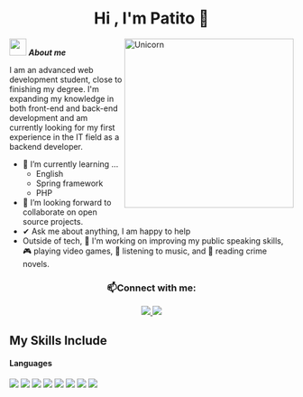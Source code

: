 <h1 align="center"><b>Hi , I'm Patito </b>👋</h1>
<!--  -->
<img align="right" width=300px alt="Unicorn" src="https://c.tenor.com/GN73MKBawZYAAAAi/busy-cute.gif" />

<img src="https://media.giphy.com/media/ObNTw8Uzwy6KQ/giphy.gif" width="30px">&nbsp;***About me***

I am an advanced web development student, close to finishing my degree. I'm expanding my knowledge in both front-end and back-end development and am currently looking for my first experience in the IT field as a backend developer.

- 🌱 I’m currently learning ...
  - English
  - Spring framework
  - PHP
- 👯 I’m looking forward to collaborate on open source projects.
- ✔ Ask me about anything, I am happy to help<br>
- Outside of tech, 💜 I'm working on improving my public speaking skills, 🎮 playing video games, 🎵 listening to music, and 📖 reading crime novels.
<h3 align="center">📫Connect with me:</h3>
<p align="center">
<!--    <a href="#">
     <img src="https://img.shields.io/badge/Portfolio-%231278ba.svg?&style=for-the-badge&logo=react&logoColor=white" />
  </a>-->
<a href="https://www.linkedin.com/in/mauricio-dominguezz/">
     <img src="https://img.shields.io/badge/LinkedIn-%231278ba.svg?&style=for-the-badge&logo=linkedin&logoColor=white" />
  </a>
<a href="mailto:mauricionahueldominguez@gmail.com?subject=Hi there">
     <img src="https://img.shields.io/badge/Gmail-1278ba.svg?&style=for-the-badge&logo=gmail&logoColor=white" />
  </a> 
</p>

## My Skills Include

<h4> Languages </h4>
<span> 
  <img src="https://img.shields.io/badge/HTML5-E34F26?style=for-the-badge&logo=html5&logoColor=white">
  <img src="https://img.shields.io/badge/CSS3-1572B6?style=for-the-badge&logo=css3&logoColor=white">
  <img src="https://img.shields.io/badge/JavaScript-F7DF1E?style=for-the-badge&logo=javascript&logoColor=black">
  <img src="https://img.shields.io/badge/Git-F05032?style=for-the-badge&logo=git&logoColor=white">
  <img src="https://img.shields.io/badge/MySQL-00000F?style=for-the-badge&logo=mysql&logoColor=white">
  <img src="https://img.shields.io/badge/php-%23777BB4.svg?style=for-the-badge&logo=php&logoColor=white">
  <img src="https://img.shields.io/badge/Java-ED8B00?style=for-the-badge&logo=java&logoColor=white">
  <img src="https://img.shields.io/badge/spring-%236DB33F.svg?style=for-the-badge&logo=spring&logoColor=white">

</span>
